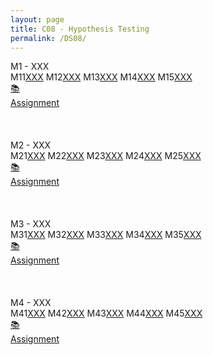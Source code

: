 ```yaml
---
layout: page
title: C08 - Hypothesis Testing
permalink: /DS08/
---
```


<div class="block" style="grid-template-columns: 1fr 1fr;">
  <div class="btn text"><div class="btn name">M1 - XXX</div>
    <div class="row" style="grid-template-columns: 2fr 1fr;">
      <div class="row" style="grid-template-columns: 1fr 5fr;">
        <a class="btn box2">M11</a><a href="/01-MSDS/DS01/M11/" class="btn box1">XXX</a>
        <a class="btn box2">M12</a><a href="/01-MSDS/DS01/M12/" class="btn box1">XXX</a>
        <a class="btn box2">M13</a><a href="/01-MSDS/DS01/M13/" class="btn box1">XXX</a>
        <a class="btn box2">M14</a><a href="/01-MSDS/DS01/M14/" class="btn box1">XXX</a>
        <a class="btn box2">M15</a><a href="/01-MSDS/DS01/M15/" class="btn box1">XXX</a>
        <a class="btn empty">&nbsp;</a><a class="btn empty"></a>
      </div>
      <div class="row" style="grid-template-columns: 1fr;">
        <a href="//" class="btn box2">📚<br>Assignment</a>
        <a class="btn empty">&nbsp;<br>&nbsp;</a>
        <a class="btn empty">&nbsp;<br>&nbsp;</a>
        <a class="btn empty">&nbsp;<br>&nbsp;</a>
      </div>
    </div>
  </div>
  <div class="btn text"><div class="btn name">M2 - XXX</div>
    <div class="row" style="grid-template-columns: 2fr 1fr;">
      <div class="row" style="grid-template-columns: 1fr 5fr;">
        <a class="btn box2">M21</a><a href="/01-MSDS/DS01/M21/" class="btn box1">XXX</a>
        <a class="btn box2">M22</a><a href="/01-MSDS/DS01/M22/" class="btn box1">XXX</a>
        <a class="btn box2">M23</a><a href="/01-MSDS/DS01/M23/" class="btn box1">XXX</a>
        <a class="btn box2">M24</a><a href="/01-MSDS/DS01/M24/" class="btn box1">XXX</a>
        <a class="btn box2">M25</a><a href="/01-MSDS/DS01/M25/" class="btn box1">XXX</a>
        <a class="btn empty">&nbsp;</a><a class="btn empty"></a>
      </div>
      <div class="row" style="grid-template-columns: 1fr;">
        <a href="//" class="btn box2">📚<br>Assignment</a>
        <a class="btn empty">&nbsp;<br>&nbsp;</a>
        <a class="btn empty">&nbsp;<br>&nbsp;</a>
        <a class="btn empty">&nbsp;<br>&nbsp;</a>
      </div>
    </div>
  </div>
</div>

<div class="block" style="grid-template-columns: 1fr 1fr;">
  <div class="btn text"><div class="btn name">M3 - XXX</div>
    <div class="row" style="grid-template-columns: 2fr 1fr;">
      <div class="row" style="grid-template-columns: 1fr 5fr;">
        <a class="btn box2">M31</a><a href="/01-MSDS/DS01/M31/" class="btn box1">XXX</a>
        <a class="btn box2">M32</a><a href="/01-MSDS/DS01/M32/" class="btn box1">XXX</a>
        <a class="btn box2">M33</a><a href="/01-MSDS/DS01/M33/" class="btn box1">XXX</a>
        <a class="btn box2">M34</a><a href="/01-MSDS/DS01/M34/" class="btn box1">XXX</a>
        <a class="btn box2">M35</a><a href="/01-MSDS/DS01/M35/" class="btn box1">XXX</a>
        <a class="btn empty">&nbsp;</a><a class="btn empty"></a>
      </div>
      <div class="row" style="grid-template-columns: 1fr;">
        <a href="//" class="btn box2">📚<br>Assignment</a>
        <a class="btn empty">&nbsp;<br>&nbsp;</a>
        <a class="btn empty">&nbsp;<br>&nbsp;</a>
        <a class="btn empty">&nbsp;<br>&nbsp;</a>
      </div>
    </div>
  </div>
  <div class="btn text"><div class="btn name">M4 - XXX</div>
    <div class="row" style="grid-template-columns: 2fr 1fr;">
      <div class="row" style="grid-template-columns: 1fr 5fr;">
        <a class="btn box2">M41</a><a href="/01-MSDS/DS01/M41/" class="btn box1">XXX</a>
        <a class="btn box2">M42</a><a href="/01-MSDS/DS01/M42/" class="btn box1">XXX</a>
        <a class="btn box2">M43</a><a href="/01-MSDS/DS01/M43/" class="btn box1">XXX</a>
        <a class="btn box2">M44</a><a href="/01-MSDS/DS01/M44/" class="btn box1">XXX</a>
        <a class="btn box2">M45</a><a href="/01-MSDS/DS01/M45/" class="btn box1">XXX</a>
        <a class="btn empty">&nbsp;</a><a class="btn empty"></a>
      </div>
      <div class="row" style="grid-template-columns: 1fr;">
        <a href="//" class="btn box2">📚<br>Assignment</a>
        <a class="btn empty">&nbsp;<br>&nbsp;</a>
        <a class="btn empty">&nbsp;<br>&nbsp;</a>
        <a class="btn empty">&nbsp;<br>&nbsp;</a>
      </div>
    </div>
  </div>
</div>
